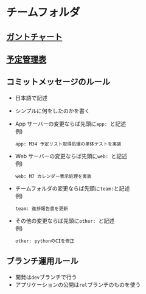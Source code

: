 # チームフォルダ

## [ガントチャート](./gantt.md)

## [予定管理表](./limit.md)

## コミットメッセージのルール

-   日本語で記述
-   シンプルに何をしたのかを書く
-   App サーバーの変更ならば先頭に`app: `と記述  
    例)

    ```
    app: M34 予定リスト取得処理の単体テストを実装
    ```

-   Web サーバーの変更ならば先頭に`web: `と記述  
    例)

    ```
    web: M7 カレンダー表示処理を実装
    ```

-   チームフォルダの変更ならば先頭に`team:`と記述  
    例)

    ```
    team: 進捗報告書を更新
    ```

-   その他の変更ならば先頭に`other: `と記述  
    例)

    ```
    other: pythonのCIを修正
    ```

## ブランチ運用ルール

-   開発は`dev`ブランチで行う
-   アプリケーションの公開は`rel`ブランチのものを使う
